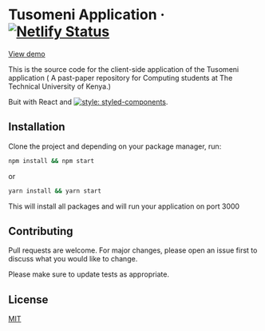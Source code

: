 # Tusomeni Application &middot; [![Netlify Status](https://api.netlify.com/api/v1/badges/184ac69d-b6d9-4f9f-9187-ac2e0a067cef/deploy-status)](https://app.netlify.com/sites/tusomeni/deploys)

<a href='https://tusomeni.netlify.app/' target='_blank'>View demo</a>

This is the source code for the client-side application of the Tusomeni application ( A past-paper repository for Computing students at The Technical University of Kenya.)

Buit with React and [![style: styled-components](https://img.shields.io/badge/style-%F0%9F%92%85%20styled--components-orange.svg?colorB=daa357&colorA=db748e)](https://github.com/styled-components/styled-components).

## Installation

Clone the project and depending on your package manager, run:

```bash
npm install && npm start
```

or

```bash
yarn install && yarn start
```

This will install all packages and will run your application on port 3000

## Contributing

Pull requests are welcome. For major changes, please open an issue first to discuss what you would like to change.

Please make sure to update tests as appropriate.

## License

[MIT](https://choosealicense.com/licenses/mit/)
